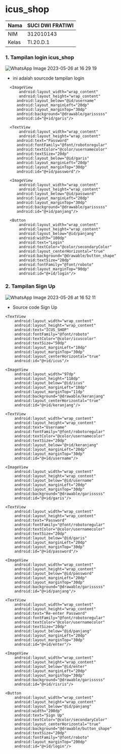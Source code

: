 # icus_shop

| Nama      | SUCI DWI FRATIWI |
| ----------- | ----------- |
| NIM     | 312010143      |
| Kelas   | TI.20.D.1    |

### 1. Tampilan login icus_shop

![WhatsApp Image 2023-05-26 at 16 29 19](https://github.com/Sucidwi14/icus_shop/assets/101787968/4c786113-d5b3-4415-a03f-dc28f9da871d)

- ini adalah sourcode tampilan login 
  <?xml version="1.0" encoding="utf-8"?>
<RelativeLayout xmlns:android="http://schemas.android.com/apk/res/android"
    xmlns:app="http://schemas.android.com/apk/res-auto"
    xmlns:tools="http://schemas.android.com/tools"
    android:layout_width="match_parent"
    android:layout_height="match_parent"
    tools:context=".MainActivity">

   <TextView
       android:layout_width="wrap_content"
       android:layout_height="wrap_content"
       android:text="ICUS_SHOP"
       android:fontFamily="@font/roboto"
       android:textColor="@color/icuscolor"
       android:textSize="50dp"
       android:layout_marginLeft="10dp"
       android:layout_marginTop="30dp"
       android:layout_centerHorizontal="true"
       android:id="@+id/icus"/>

   <ImageView
       android:layout_width="97dp"
       android:layout_height="118dp"
       android:layout_below="@id/icus"
       android:layout_marginLeft="10dp"
       android:layout_marginTop="11dp"
       android:background="@drawable/keranjang"
       android:layout_centerHorizontal="true"
       android:id="@+id/keranjang"/>

   <TextView
       android:layout_width="wrap_content"
       android:layout_height="wrap_content"
       android:text="Username"
       android:fontFamily="@font/robotoregular"
      android:textColor="@color/usernamecolor"
      android:textSize="20dp"
      android:layout_below="@+id/keranjang"
      android:layout_marginLeft="20dp"
      android:layout_marginTop="30dp"
      android:id="@+id/username"/>

      <ImageView
          android:layout_width="wrap_content"
          android:layout_height="wrap_content"
         android:layout_below="@id/username"
         android:layout_marginLeft="20dp"
         android:layout_marginTop="30dp"
         android:background="@drawable/garisssss"
         android:id="@+id/garis"/>

      <TextView
          android:layout_width="wrap_content"
          android:layout_height="wrap_content"
         android:text="Password"
         android:fontFamily="@font/robotoregular"
         android:textColor="@color/usernamecolor"
         android:textSize="20dp"
         android:layout_below="@id/garis"
         android:layout_marginLeft="20dp"
         android:layout_marginTop="30dp"
         android:id="@+id/password"/>

      <ImageView
          android:layout_width="wrap_content"
          android:layout_height="wrap_content"
         android:layout_below="@id/password"
         android:layout_marginLeft="20dp"
         android:layout_marginTop="30dp"
         android:background="@drawable/garisssss"
         android:id="@+id/panjang"/>

      <Button
          android:layout_width="wrap_content"
          android:layout_height="wrap_content"
          android:layout_below="@id/panjang"
          android:width="100dp"
          android:text="Login"
          android:textColor="@color/secondaryColor"
          android:layout_centerHorizontal="true"
          android:background="@drawable/button_shape"
          android:textSize="20dp"
          android:fontFamily="@font/roboto"
          android:layout_marginTop="90dp"
          android:id="@+id/login"/>
   
</RelativeLayout>

### 2. Tampilan Sign Up

![WhatsApp Image 2023-05-26 at 16 52 11](https://github.com/Sucidwi14/icus_shop/assets/101787968/56c99aa7-efd1-4eaa-9138-65f00367ef93)

- Source code Sign Up

<?xml version="1.0" encoding="utf-8"?>
<RelativeLayout xmlns:android="http://schemas.android.com/apk/res/android"
    xmlns:app="http://schemas.android.com/apk/res-auto"
    xmlns:tools="http://schemas.android.com/tools"
    android:layout_width="match_parent"
    android:layout_height="match_parent"
    tools:context=".register">

    <TextView
        android:layout_width="wrap_content"
        android:layout_height="wrap_content"
        android:text="ICUS_SHOP"
        android:fontFamily="@font/roboto"
        android:textColor="@color/icuscolor"
        android:textSize="50dp"
        android:layout_marginLeft="10dp"
        android:layout_marginTop="30dp"
        android:layout_centerHorizontal="true"
        android:id="@+id/icus"/>

    <ImageView
        android:layout_width="97dp"
        android:layout_height="118dp"
        android:layout_below="@id/icus"
        android:layout_marginLeft="10dp"
        android:layout_marginTop="11dp"
        android:background="@drawable/keranjang"
        android:layout_centerHorizontal="true"
        android:id="@+id/keranjang"/>

    <TextView
        android:layout_width="wrap_content"
        android:layout_height="wrap_content"
        android:text="Username"
        android:fontFamily="@font/robotoregular"
        android:textColor="@color/usernamecolor"
        android:textSize="20dp"
        android:layout_below="@+id/keranjang"
        android:layout_marginLeft="20dp"
        android:layout_marginTop="30dp"
        android:id="@+id/username"/>

    <ImageView
        android:layout_width="wrap_content"
        android:layout_height="wrap_content"
        android:layout_below="@id/username"
        android:layout_marginLeft="20dp"
        android:layout_marginTop="30dp"
        android:background="@drawable/garisssss"
        android:id="@+id/garis"/>

    <TextView
        android:layout_width="wrap_content"
        android:layout_height="wrap_content"
        android:text="Password"
        android:fontFamily="@font/robotoregular"
        android:textColor="@color/usernamecolor"
        android:textSize="20dp"
        android:layout_below="@id/garis"
        android:layout_marginLeft="20dp"
        android:layout_marginTop="30dp"
        android:id="@+id/password"/>

    <ImageView
        android:layout_width="wrap_content"
        android:layout_height="wrap_content"
        android:layout_below="@id/password"
        android:layout_marginLeft="20dp"
        android:layout_marginTop="30dp"
        android:background="@drawable/garisssss"
        android:id="@+id/panjang"/>

    <TextView
        android:layout_width="wrap_content"
        android:layout_height="wrap_content"
        android:text="Re-enter Password"
        android:fontFamily="@font/robotoregular"
        android:textColor="@color/usernamecolor"
        android:textSize="20dp"
        android:layout_below="@id/panjang"
        android:layout_marginLeft="20dp"
        android:layout_marginTop="30dp"
        android:id="@+id/enter"/>

    <ImageView
        android:layout_width="wrap_content"
        android:layout_height="wrap_content"
        android:layout_below="@id/enter"
        android:layout_marginLeft="20dp"
        android:layout_marginTop="30dp"
        android:background="@drawable/garisssss"
        android:id="@+id/risris"/>

    <Button
        android:layout_width="wrap_content"
        android:layout_height="wrap_content"
        android:layout_below="@id/panjang"
        android:width="200dp"
        android:text="Sign Up"
        android:textColor="@color/secondaryColor"
        android:layout_centerHorizontal="true"
        android:background="@drawable/button_shape"
        android:textSize="20dp"
        android:fontFamily="@font/roboto"
        android:layout_marginTop="200dp"
        android:id="@+id/login"/>

</RelativeLayout>

